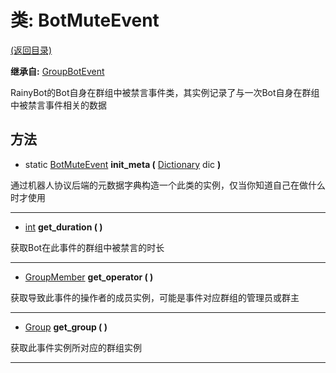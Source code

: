 # 类: BotMuteEvent  
[(返回目录)](README.md)  
  
**继承自:** [GroupBotEvent](GroupBotEvent.md)  
  
RainyBot的Bot自身在群组中被禁言事件类，其实例记录了与一次Bot自身在群组中被禁言事件相关的数据  
  
## 方法 
  
- static [BotMuteEvent](BotMuteEvent.md) **init_meta (** [Dictionary](https://docs.godotengine.org/en/latest/classes/class_dictionary.html) dic **)**  
  
通过机器人协议后端的元数据字典构造一个此类的实例，仅当你知道自己在做什么时才使用  
  
---  
  
-  [int](https://docs.godotengine.org/en/latest/classes/class_int.html) **get_duration ( )**  
  
获取Bot在此事件的群组中被禁言的时长  
  
---  
  
-  [GroupMember](GroupMember.md) **get_operator ( )**  
  
获取导致此事件的操作者的成员实例，可能是事件对应群组的管理员或群主  
  
---  
  
-  [Group](Group.md) **get_group ( )**  
  
获取此事件实例所对应的群组实例  
  
---  
  

